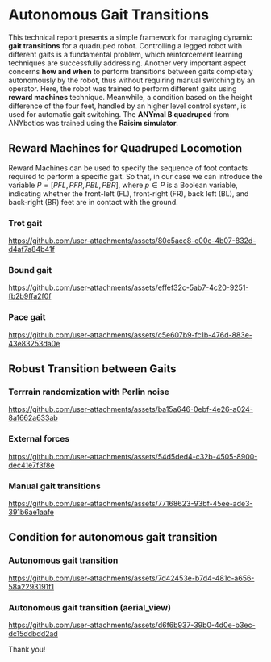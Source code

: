 # Autonomous Gait Transitions
This technical report presents a simple framework for managing dynamic **gait transitions** for a quadruped robot.
Controlling a legged robot with different gaits is a fundamental problem, which reinforcement learning techniques are
successfully addressing. Another very important aspect concerns **how and when** to perform transitions between gaits
completely autonomously by the robot, thus without requiring manual switching by an operator. Here, the robot was trained
to perform different gaits using **reward machines** technique. Meanwhile, a condition based on the height difference of the
four feet, handled by an higher level control system, is used for automatic gait switching. The **ANYmal B quadruped** from
ANYbotics was trained using the **Raisim simulator**.


## Reward Machines for Quadruped Locomotion
Reward Machines can be used to specify the sequence of foot contacts required to perform a specific gait.
So that, in our case we can introduce the variable $P = [PFL,PFR,PBL,PBR]$, where $p \in P$ is a Boolean variable,
indicating whether the front-left (FL), front-right (FR), back left (BL), and back-right (BR) feet are in contact with the ground.

### Trot gait

https://github.com/user-attachments/assets/80c5acc8-e00c-4b07-832d-d4af7a84b41f

### Bound gait

https://github.com/user-attachments/assets/effef32c-5ab7-4c20-9251-fb2b9ffa2f0f

### Pace gait

https://github.com/user-attachments/assets/c5e607b9-fc1b-476d-883e-43e83253da0e


## Robust Transition between Gaits


### Terrrain randomization with Perlin noise

https://github.com/user-attachments/assets/ba15a646-0ebf-4e26-a024-8a1662a633ab

### External forces

https://github.com/user-attachments/assets/54d5ded4-c32b-4505-8900-dec41e7f3f8e

### Manual gait transitions

https://github.com/user-attachments/assets/77168623-93bf-45ee-ade3-391b6ae1aafe


## Condition for autonomous gait transition


### Autonomous gait transition

https://github.com/user-attachments/assets/7d42453e-b7d4-481c-a656-58a2293191f1

### Autonomous gait transition (aerial_view)

https://github.com/user-attachments/assets/d6f6b937-39b0-4d0e-b3ec-dc15ddbdd2ad



Thank you!
